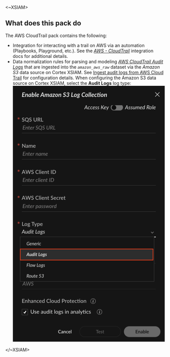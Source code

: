 <~XSIAM>

## What does this pack do

The AWS CloudTrail pack contains the following:

* Integration for interacting with a trail on AWS via an automation (Playbooks, Playground, etc.). See the [*AWS - CloudTrail*](https://xsoar.pan.dev/docs/reference/integrations/aws---cloud-trail#configure-aws---cloudtrail-on-cortex-xsoar) integration docs for additional details.
* Data normalization rules for parsing and modeling [*AWS CloudTrail Audit Logs*](https://docs.aws.amazon.com/awscloudtrail/latest/userguide/cloudtrail-event-reference-record-contents.html) that are ingested into the *`amazon_aws_raw`* dataset via the *Amazon S3* data source on Cortex XSIAM. See [Ingest audit logs from AWS Cloud Trail](https://docs-cortex.paloaltonetworks.com/r/Cortex-XSIAM/Cortex-XSIAM-Documentation/Ingest-audit-logs-from-AWS-Cloud-Trail) for configuration details. When configuring the Amazon S3 data source on Cortex XSIAM, select the **Audit Logs** log type:
![Amazon S3 Data Source Log Type Selection](https://raw.githubusercontent.com/demisto/content/3d7aa25b8df1d343beb17f67afce837050a180f4/Packs/AWS-CloudTrail/doc_files/Amazon_S3_DataSource_Config.png)

</~XSIAM>
